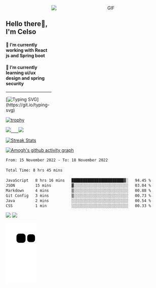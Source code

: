 <div target="_blank" align="center">
  <img align="right" top="500" height="360" width="360" alt="GIF" src="https://user-images.githubusercontent.com/64174170/202542933-bb6f3d82-6a33-4d6c-9e6a-433f477e5ffc.png">
  <br/>
</div>

## Hello there👋, I'm Celso 

#### 🔭 I’m currently working with React js and Spring boot 
#### 🌱 I’m currently learning ui/ux design and spring security
---

<div id="badges"  align="left">

[![Typing SVG](https://readme-typing-svg.herokuapp.com?color=63CF15&lines=Do+you+want+to+code+with+me?)](https://git.io/typing-svg)
  </div>   
    
  
[![trophy](https://github-profile-trophy.vercel.app/?username=CelsoDeCarvalho&theme=merko&margin-w=10&margin-h=10&column=4)](https://github.com/ryo-ma/github-profile-trophy)  

 <p align="left">
  <a href="https://github.com/CelsoDeCarvalho">
  <img width=55% src="https://github-readme-stats.vercel.app/api?username=CelsoDeCarvalho&show_icons=true&theme=dracula&include_all_commits=true&count_private=true"/>&nbsp;&nbsp;&nbsp;&nbsp;&nbsp;
  <img  width=40% src="https://github-readme-stats.vercel.app/api/top-langs/?username=CelsoDeCarvalho&layout=compact&langs_count=7&theme=dracula"/>
</p>

  <p align="left">
    <a href="https://github.com/CelsoDeCarvalho"><img width=55% alt="Streak Stats" src="https://github-readme-streak-stats.herokuapp.com/?user=CelsoDeCarvalho&theme=dracula"/></a>
   </p>
   
 
 [![Amogh's github activity graph](https://activity-graph.herokuapp.com/graph?username=CelsoDeCarvalho&bg_color=111111&color=3620f7&line=5a0c99&point=1adbce&area=true&hide_border=true)](https://github.com/ashutosh00710/github-readme-activity-graph)
 
 <!--START_SECTION:waka-->

```text
From: 15 November 2022 - To: 18 November 2022

Total Time: 8 hrs 45 mins

JavaScript   8 hrs 16 mins   ███████████████████████▓░   94.45 %
JSON         15 mins         ▓░░░░░░░░░░░░░░░░░░░░░░░░   03.04 %
Markdown     4 mins          ▒░░░░░░░░░░░░░░░░░░░░░░░░   00.88 %
Git Config   3 mins          ▒░░░░░░░░░░░░░░░░░░░░░░░░   00.73 %
Java         2 mins          ░░░░░░░░░░░░░░░░░░░░░░░░░   00.54 %
CSS          1 min           ░░░░░░░░░░░░░░░░░░░░░░░░░   00.33 %
```

<!--END_SECTION:waka-->

<div> 
  <a href="https://www.youtube.com/channel/UCCJxgXrV3x_lc4Gw5ogynew" target="_blank"><img src="https://img.shields.io/badge/YouTube-FF0000?style=for-the-badge&logo=youtube&logoColor=white" target="_blank"></a>
  <a href="www.linkedin.com/in/celso-momade" target="_blank"><img src="https://img.shields.io/badge/-LinkedIn-%230077B5?style=for-the-badge&logo=linkedin&logoColor=white" target="_blank"></a> 
 
</div>
 
  ![Snake animation](https://github.com/CelsoDeCarvalho/CelsoDeCarvalho/blob/output/github-contribution-grid-snake.svg)
